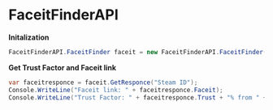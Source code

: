 # FaceitFinderAPI

**Initalization**
```C#
FaceitFinderAPI.FaceitFinder faceit = new FaceitFinderAPI.FaceitFinder();
```

**Get Trust Factor and Faceit link**
```C#
var faceitresponce = faceit.GetResponce("Steam ID");
Console.WriteLine("Faceit link: " + faceitresponce.Faceit);
Console.WriteLine("Trust Factor: " + faceitresponce.Trust + "% from " + (100 - faceitresponce.Trust) + "%");
```
